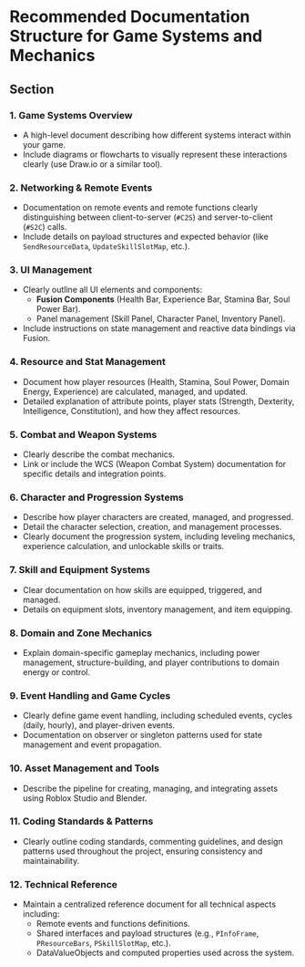

# Recommended Documentation Structure for Game Systems and Mechanics

## Section

### **1. Game Systems Overview**

- A high-level document describing how different systems interact within your game.
- Include diagrams or flowcharts to visually represent these interactions clearly (use Draw.io or a similar tool).

### **2. Networking & Remote Events**

- Documentation on remote events and remote functions clearly distinguishing between client-to-server (`#C2S`) and server-to-client (`#S2C`) calls.
- Include details on payload structures and expected behavior (like `SendResourceData`, `UpdateSkillSlotMap`, etc.).

### **3. UI Management**

- Clearly outline all UI elements and components:
  - **Fusion Components** (Health Bar, Experience Bar, Stamina Bar, Soul Power Bar).
  - Panel management (Skill Panel, Character Panel, Inventory Panel).
- Include instructions on state management and reactive data bindings via Fusion.

### **4. Resource and Stat Management**

- Document how player resources (Health, Stamina, Soul Power, Domain Energy, Experience) are calculated, managed, and updated.
- Detailed explanation of attribute points, player stats (Strength, Dexterity, Intelligence, Constitution), and how they affect resources.

### **5. Combat and Weapon Systems**

- Clearly describe the combat mechanics.
- Link or include the WCS (Weapon Combat System) documentation for specific details and integration points.

### **6. Character and Progression Systems**

- Describe how player characters are created, managed, and progressed.
- Detail the character selection, creation, and management processes.
- Clearly document the progression system, including leveling mechanics, experience calculation, and unlockable skills or traits.

### **7. Skill and Equipment Systems**

- Clear documentation on how skills are equipped, triggered, and managed.
- Details on equipment slots, inventory management, and item equipping.

### **8. Domain and Zone Mechanics**

- Explain domain-specific gameplay mechanics, including power management, structure-building, and player contributions to domain energy or control.

### **9. Event Handling and Game Cycles**

- Clearly define game event handling, including scheduled events, cycles (daily, hourly), and player-driven events.
- Documentation on observer or singleton patterns used for state management and event propagation.

### **10. Asset Management and Tools**

- Describe the pipeline for creating, managing, and integrating assets using Roblox Studio and Blender.

### **11. Coding Standards & Patterns**

- Clearly outline coding standards, commenting guidelines, and design patterns used throughout the project, ensuring consistency and maintainability.

### **12. Technical Reference**

- Maintain a centralized reference document for all technical aspects including:
  - Remote events and functions definitions.
  - Shared interfaces and payload structures (e.g., `PInfoFrame`, `PResourceBars`, `PSkillSlotMap`, etc.).
  - DataValueObjects and computed properties used across the system.
